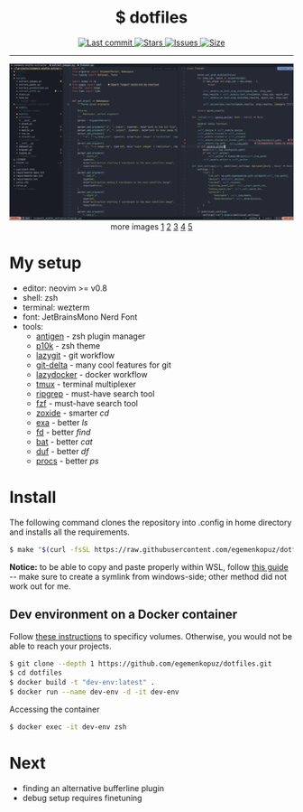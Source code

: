 <h1 align="center"> $ dotfiles</h1>

<div align="center">
    <a href="https://github.com/egemenkopuz/dotfiles/pulse">
      <img alt="Last commit" src="https://img.shields.io/github/last-commit/egemenkopuz/dotfiles?style=for-the-badge&color=F5E0DC&&logoColor=D9E0EE&labelColor=302D41"/>
    </a>
    <a href="https://github.com/egemenkopuz/dotfiles/stargazers">
      <img alt="Stars" src="https://img.shields.io/github/stars/egemenkopuz/dotfiles?style=for-the-badge&color=F5E0DC&&logoColor=D9E0EE&labelColor=302D41" />
    </a>
    <a href="https://github.com/egemenkopuz/dotfiles/issues">
      <img alt="Issues" src="https://img.shields.io/github/issues/egemenkopuz/dotfiles?style=for-the-badge&color=F5E0DC&logoColor=D9E0EE&labelColor=302D41" />
    </a>
    <a href="https://github.com/egemenkopuz/dotfiles">
      <img alt="Size" src="https://img.shields.io/github/repo-size/egemenkopuz/dotfiles?color=F5E0DC&label=SIZE&style=for-the-badge&logoColor=D9E0EE&labelColor=302D41" />
    </a>
</div>

---

<img src="https://raw.githubusercontent.com/egemenkopuz/egemenkopuz.github.io/master/static/images/ss_split.png">

<div align="center">
<span> more images </span>
 <a href="https://raw.githubusercontent.com/egemenkopuz/egemenkopuz.github.io/master/static/images/ss_alpha.png">1</a>
 <a href="https://raw.githubusercontent.com/egemenkopuz/egemenkopuz.github.io/master/static/images/ss_lazygit.png">2</a>
 <a href="https://raw.githubusercontent.com/egemenkopuz/egemenkopuz.github.io/master/static/images/ss_telescope.png">3</a>
 <a href="https://raw.githubusercontent.com/egemenkopuz/egemenkopuz.github.io/master/static/images/ss_cmd.png">4</a>
 <a href="https://raw.githubusercontent.com/egemenkopuz/egemenkopuz.github.io/master/static/images/ss_zen.png">5</a>
</div>

# My setup

- editor: neovim >= v0.8
- shell: zsh
- terminal: wezterm
- font: JetBrainsMono Nerd Font
- tools:
  - [antigen](https://github.com/zsh-users/antigen) - zsh plugin manager
  - [p10k](https://github.com/romkatv/powerlevel10k) - zsh theme
  - [lazygit](https://github.com/jesseduffield/lazygit) - git workflow
  - [git-delta](https://github.com/dandavison/delta) - many cool features for git
  - [lazydocker](https://github.com/jesseduffield/lazydocker) - docker workflow
  - [tmux](https://github.com/tmux/tmux) - terminal multiplexer
  - [ripgrep](https://github.com/BurntSushi/ripgrep) - must-have search tool
  - [fzf](https://github.com/junegunn/fzf) - must-have search tool
  - [zoxide](https://github.com/ajeetdsouza/zoxide) - smarter _cd_
  - [exa](https://github.com/ogham/exa) - better _ls_
  - [fd](https://github.com/sharkdp/fd) - better _find_
  - [bat](https://github.com/sharkdp/bat) - better _cat_
  - [duf](https://github.com/muesli/duf) - better _df_
  - [procs](https://github.com/dalance/procs) - better _ps_

# Install

The following command clones the repository into .config in home directory and installs all the requirements.

```zsh
$ make "$(curl -fsSL https://raw.githubusercontent.com/egemenkopuz/dotfiles/master/Makefile)" install
```

**Notice:** to be able to copy and paste properly within WSL, follow [this guide](https://github.com/neovim/neovim/wiki/FAQ#how-to-use-the-windows-clipboard-from-wsl) -- make sure to create a symlink from windows-side; other method did not work out for me.

## Dev environment on a Docker container

Follow [these instructions](https://docs.docker.com/storage/volumes/) to specificy volumes. Otherwise, you would not be able to reach your projects.

```zsh
$ git clone --depth 1 https://github.com/egemenkopuz/dotfiles.git
$ cd dotfiles
$ docker build -t "dev-env:latest" .
$ docker run --name dev-env -d -it dev-env
```

Accessing the container

```zsh
$ docker exec -it dev-env zsh
```

# Next

- finding an alternative bufferline plugin
- debug setup requires finetuning
